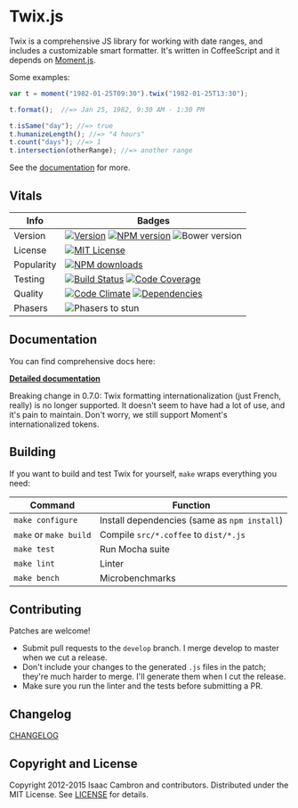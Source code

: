 # Twix.js

Twix is a comprehensive JS library for working with date ranges, and includes a customizable smart formatter. It's written in CoffeeScript and it depends on [Moment.js](http://momentjs.com/).

Some examples:

```js
var t = moment("1982-01-25T09:30").twix("1982-01-25T13:30");

t.format();  //=> Jan 25, 1982, 9:30 AM - 1:30 PM

t.isSame("day"); //=> true
t.humanizeLength(); //=> "4 hours"
t.count("days"); //=> 1
t.intersection(otherRange); //=> another range
```

See the [documentation][documentation-url] for more.

## Vitals

Info          | Badges
------------- | -------------
Version       | [![Version][release-version-image]][release-url] [![NPM version][npm-version-image]][npm-url] ![Bower version][bower-version-image]
License       | [![MIT License][license-image]][license]
Popularity    | [![NPM downloads][npm-downloads-image]][npm-url]
Testing       | [![Build Status][travis-image]][travis-url] [![Code Coverage][coveralls-image]][coveralls-url]
Quality       | [![Code Climate][code-climate-img]][code-climate-url] [![Dependencies][gemnasium-image]][gemnasium-url]
Phasers       | ![Phasers to stun][phasers-image]|

## Documentation

You can find comprehensive docs here:

**[Detailed documentation][documentation-url]**

Breaking change in 0.7.0: Twix formatting internationalization (just French, really) is no longer supported. It doesn't seem to have had a lot of use, and it's pain to maintain. Don't worry, we still support Moment's internationalized tokens.

## Building

If you want to build and test Twix for yourself, `make` wraps everything you need:

Command                | Function
-----------------------|---------
`make configure`       | Install dependencies (same as `npm install`)
`make` or `make build` | Compile `src/*.coffee` to `dist/*.js`
`make test`            | Run Mocha suite
`make lint`            | Linter
`make bench`           | Microbenchmarks

## Contributing

Patches are welcome!

 * Submit pull requests to the `develop` branch. I merge develop to master when we cut a release.
 * Don't include your changes to the generated `.js` files in the patch; they're much harder to merge. I'll generate them when I cut the release.
 * Make sure you run the linter and the tests before submitting a PR.

## Changelog

[CHANGELOG][]

## Copyright and License

Copyright 2012-2015 Isaac Cambron and contributors. Distributed under the MIT License. See [LICENSE][] for details.

[documentation-url]: http://icambron.github.io/twix.js/docs.html

[license-image]: http://img.shields.io/badge/license-MIT-blue.svg?style=flat-square
[license]: LICENSE.md

[changelog]: CHANGELOG.md

[release-url]: https://github.com/icambron/twix.js/releases/latest
[release-version-image]: https://img.shields.io/github/release/icambron/twix.js.svg?style=flat-square
[npm-url]: https://npmjs.org/package/twix
[npm-version-image]: http://img.shields.io/npm/v/twix.svg?style=flat-square
[bower-version-image]: https://img.shields.io/bower/v/twix.svg?style=flat-square

[npm-downloads-image]: http://img.shields.io/npm/dm/twix.svg?style=flat-square

[travis-url]: http://travis-ci.org/icambron/twix.js
[travis-image]: http://img.shields.io/travis/icambron/twix.js/develop.svg?style=flat-square

[coveralls-url]: https://coveralls.io/github/icambron/twix.js
[coveralls-image]: https://img.shields.io/coveralls/icambron/twix.js/develop.svg?style=flat-square

[code-climate-img]: https://img.shields.io/codeclimate/github/icambron/twix.js.svg?style=flat-square
[code-climate-url]: https://codeclimate.com/github/icambron/twix.js

[gemnasium-url]: https://gemnasium.com/icambron/twix.js
[gemnasium-image]: https://img.shields.io/gemnasium/icambron/twix.js.svg?style=flat-square

[phasers-image]: https://img.shields.io/badge/phasers-stun-brightgreen.svg?style=flat-square
